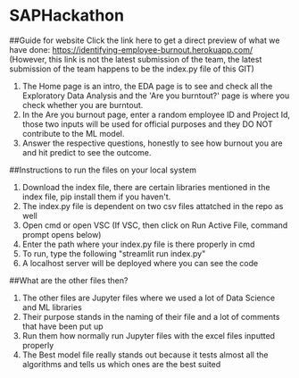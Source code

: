 # SAPHackathon

##Guide for website
Click the link here to get a direct preview of what we have done: https://identifying-employee-burnout.herokuapp.com/ (However, this link is not the latest submission of the team, the latest submission of the team happens to be the index.py file of this GIT)

1. The Home page is an intro, the EDA page is to see and check all the Exploratory Data Analysis and the 'Are you burntout?' page is where you check whether you are burntout. 
2. In the Are you burnout page, enter a random employee ID and Project Id, those two inputs will be used for official purposes and they DO NOT contribute to the ML model.
3. Answer the respective questions, honestly to see how burnout you are and hit predict to see the outcome. 

##Instructions to run the files on your local system
1. Download the index file, there are certain libraries mentioned in the index file, pip install them if you haven't.
2. The index.py file is dependent on two csv files attatched in the repo as well
3. Open cmd or open VSC (If VSC, then click on Run Active File, command prompt opens below)
4. Enter the path where your index.py file is there properly in cmd
5. To run, type the following "streamlit run index.py"
6. A localhost server will be deployed where you can see the code

##What are the other files then?
1. The other files are Jupyter files where we used a lot of Data Science and ML libraries
2. Their purpose stands in the naming of their file and a lot of comments that have been put up
3. Run them how normally run Jupyter files with the excel files inputted properly
4. The Best model file really stands out because it tests almost all the algorithms and tells us which ones are the best suited
